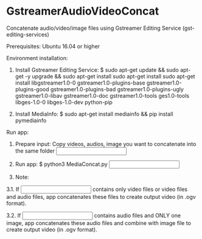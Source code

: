 # GstreamerAudioVideoConcat

Concatenate audio/video/image files using Gstreamer Editing Service (gst-editing-services)

Prerequisites:
Ubuntu 16.04 or higher

Environment installation:
1. Install Gstreamer Editing Service:
$ sudo apt-get update
&& sudo apt-get -y upgrade
&& sudo apt-get install sudo apt-get install sudo apt-get install libgstreamer1.0-0 gstreamer1.0-plugins-base gstreamer1.0-plugins-good gstreamer1.0-plugins-bad gstreamer1.0-plugins-ugly gstreamer1.0-libav gstreamer1.0-doc gstreamer1.0-tools ges1.0-tools libges-1.0-0 libges-1.0-dev python-pip
  
2. Install MediaInfo:
$ sudo apt-get install mediainfo && pip install pymediainfo
  
Run app:
1. Prepare input: Copy videos, audios, image you want to concatenate into the same folder <input folder>

2. Run app:
$ python3 MediaConcat.py <input folder> <output file path>
  
3. Note:
  
  3.1. If <input folder> contains only video files or video files and audio files, app concatenates these files to create output video (in .ogv format).
  
  3.2. If <input folder> contains audio files and ONLY one image, app concatenates these audio files and combine with image file to create output video (in .ogv format).
